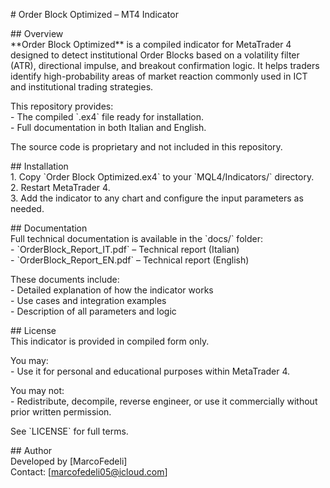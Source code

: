 \# Order Block Optimized – MT4 Indicator

\#\# Overview  
\*\*Order Block Optimized\*\* is a compiled indicator for MetaTrader 4 designed to detect institutional Order Blocks based on a volatility filter (ATR), directional impulse, and breakout confirmation logic. It helps traders identify high-probability areas of market reaction commonly used in ICT and institutional trading strategies.

This repository provides:  
\- The compiled \`.ex4\` file ready for installation.  
\- Full documentation in both Italian and English.

The source code is proprietary and not included in this repository.

\#\# Installation  
1\. Copy \`Order Block Optimized.ex4\` to your \`MQL4/Indicators/\` directory.  
2\. Restart MetaTrader 4\.  
3\. Add the indicator to any chart and configure the input parameters as needed.

\#\# Documentation  
Full technical documentation is available in the \`docs/\` folder:  
\- \`OrderBlock\_Report\_IT.pdf\` – Technical report (Italian)  
\- \`OrderBlock\_Report\_EN.pdf\` – Technical report (English)

These documents include:  
\- Detailed explanation of how the indicator works  
\- Use cases and integration examples  
\- Description of all parameters and logic

\#\# License  
This indicator is provided in compiled form only.

You may:  
\- Use it for personal and educational purposes within MetaTrader 4\.

You may not:  
\- Redistribute, decompile, reverse engineer, or use it commercially without prior written permission.

See \`LICENSE\` for full terms.

\#\# Author  
Developed by \[MarcoFedeli\]  
Contact: \[marcofedeli05@icloud.com\]  

